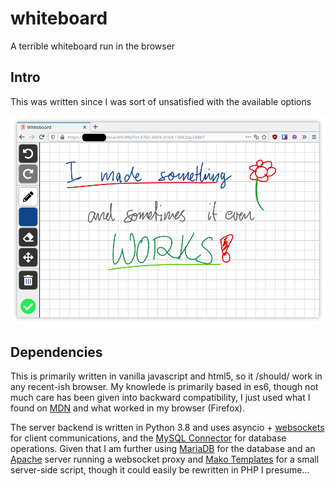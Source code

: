 # whiteboard
A terrible whiteboard run in the browser

## Intro
This was written since I was sort of unsatisfied with the available options

![Screenshot](https://github.com/kiitox/whiteboard/raw/master/screenshot.png)

## Dependencies
This is primarily written in vanilla javascript and html5, so it /should/ work in any recent-ish browser. My knowlede is primarily based in es6, though not much care has been given into backward compatibility, I just used what I found on [MDN](https://developer.mozilla.org/en-US/docs/Web/Reference) and what worked in my browser (Firefox).

The server backend is written in Python 3.8 and uses asyncio + [websockets](https://pypi.org/project/websockets/) for client communications, and the [MySQL Connector](https://github.com/mysql/mysql-connector-python) for database operations. Given that I am further using [MariaDB](https://mariadb.com/) for the database and an [Apache](https://httpd.apache.org/) server running a websocket proxy and [Mako Templates](https://www.makotemplates.org/) for a small server-side script, though it could easily be rewritten in PHP I presume...
